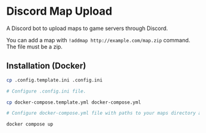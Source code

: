 # Discord Map Upload

A Discord bot to upload maps to game servers through Discord.

You can add a map with ```!addmap http://example.com/map.zip``` command. The file must be a zip.

## Installation (Docker)

```bash
cp .config.template.ini .config.ini

# Configure .config.ini file.

cp docker-compose.template.yml docker-compose.yml

# Configure docker-compose.yml file with paths to your maps directory and mapcycle file.

docker compose up
```

